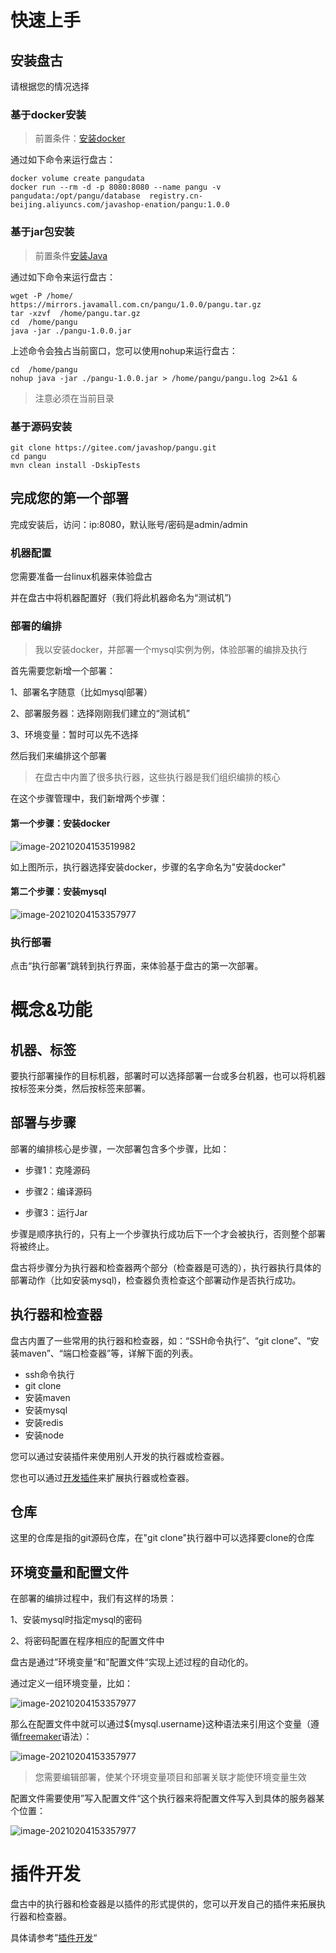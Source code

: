 # 快速上手

## 安装盘古

请根据您的情况选择

### 基于docker安装

> 前置条件：[安装docker](docker.md)

通过如下命令来运行盘古：

~~~shell
docker volume create pangudata
docker run --rm -d -p 8080:8080 --name pangu -v pangudata:/opt/pangu/database  registry.cn-beijing.aliyuncs.com/javashop-enation/pangu:1.0.0
~~~

### 基于jar包安装


> 前置条件[安装Java](https://www.runoob.com/java/java-environment-setup.html)

通过如下命令来运行盘古：

~~~shell
wget -P /home/ https://mirrors.javamall.com.cn/pangu/1.0.0/pangu.tar.gz
tar -xzvf  /home/pangu.tar.gz
cd  /home/pangu
java -jar ./pangu-1.0.0.jar
~~~

上述命令会独占当前窗口，您可以使用nohup来运行盘古：

~~~shell
cd  /home/pangu
nohup java -jar ./pangu-1.0.0.jar > /home/pangu/pangu.log 2>&1 &
~~~
>注意必须在当前目录

### 基于源码安装

~~~shell
git clone https://gitee.com/javashop/pangu.git
cd pangu
mvn clean install -DskipTests
~~~

## 完成您的第一个部署

完成安装后，访问：ip:8080，默认账号/密码是admin/admin

### 机器配置

您需要准备一台linux机器来体验盘古

并在盘古中将机器配置好（我们将此机器命名为“测试机”)

### 部署的编排

> 我以安装docker，并部署一个mysql实例为例，体验部署的编排及执行

首先需要您新增一个部署：

1、部署名字随意（比如mysql部署）

2、部署服务器：选择刚刚我们建立的“测试机”

3、环境变量：暂时可以先不选择

然后我们来编排这个部署

> 在盘古中内置了很多执行器，这些执行器是我们组织编排的核心

在这个步骤管理中，我们新增两个步骤：

#### 第一个步骤：安装docker

![image-20210204153519982](README.assets/image-20210204153519982.png ':size=500')

如上图所示，执行器选择安装docker，步骤的名字命名为"安装docker"



#### 第二个步骤：安装mysql

![image-20210204153357977](README.assets/image-20210204153357977.png ':size=500')



### 执行部署

点击“执行部署”跳转到执行界面，来体验基于盘古的第一次部署。



# 概念&功能

## 机器、标签

要执行部署操作的目标机器，部署时可以选择部署一台或多台机器，也可以将机器按标签来分类，然后按标签来部署。

## 部署与步骤

部署的编排核心是步骤，一次部署包含多个步骤，比如：

- 步骤1：克隆源码

- 步骤2：编译源码

- 步骤3：运行Jar


步骤是顺序执行的，只有上一个步骤执行成功后下一个才会被执行，否则整个部署将被终止。

盘古将步骤分为执行器和检查器两个部分（检查器是可选的），执行器执行具体的部署动作（比如安装mysql)，检查器负责检查这个部署动作是否执行成功。

## 执行器和检查器

盘古内置了一些常用的执行器和检查器，如：“SSH命令执行”、“git clone”、“安装maven”、“端口检查器”等，详解下面的列表。

- ssh命令执行
- git clone
- 安装maven
- 安装mysql
- 安装redis
- 安装node

您可以通过安装插件来使用别人开发的执行器或检查器。

您也可以通过[开发插件](plugin.md)来扩展执行器或检查器。

## 仓库

这里的仓库是指的git源码仓库，在"git clone"执行器中可以选择要clone的仓库

## 环境变量和配置文件

在部署的编排过程中，我们有这样的场景：

1、安装mysql时指定mysql的密码

2、将密码配置在程序相应的配置文件中

盘古是通过”环境变量“和”配置文件“实现上述过程的自动化的。

通过定义一组环境变量，比如：

![image-20210204153357977](README.assets/image-20210223155126667.png ':size=500')



那么在配置文件中就可以通过${mysql.username}这种语法来引用这个变量（遵循[freemaker](https://freemarker.apache.org/)语法）：

![image-20210204153357977](README.assets/image-20210223155453483.png ':size=500')




> 您需要编辑部署，使某个环境变量项目和部署关联才能使环境变量生效

配置文件需要使用”写入配置文件“这个执行器来将配置文件写入到具体的服务器某个位置：

![image-20210204153357977](README.assets/image-20210223155726286.png ':size=500')

# 插件开发

盘古中的执行器和检查器是以插件的形式提供的，您可以开发自己的插件来拓展执行器和检查器。

具体请参考”[插件开发](plugin.md)“



